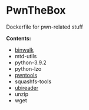 # PwnTheBox
Dockerfile for pwn-related stuff

**Contents:**
- [binwalk](https://github.com/ReFirmLabs/binwalk)
- mtd-utils
- python-3.9.2
- python-lzo
- [pwntools](https://pypi.org/project/pwntools/)
- squashfs-tools
- [ubireader](https://github.com/jrspruitt/ubi_reader)
- unzip
- wget
